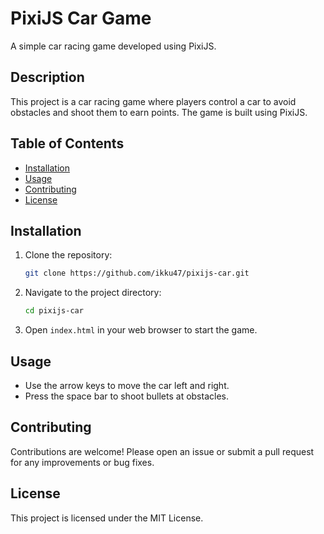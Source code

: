 # PixiJS Car Game

A simple car racing game developed using PixiJS.

## Description

This project is a car racing game where players control a car to avoid obstacles and shoot them to earn points. The game is built using PixiJS.

## Table of Contents

- [Installation](#installation)
- [Usage](#usage)
- [Contributing](#contributing)
- [License](#license)

## Installation

1. Clone the repository:
    ```bash
    git clone https://github.com/ikku47/pixijs-car.git
    ```
2. Navigate to the project directory:
    ```bash
    cd pixijs-car
    ```
3. Open `index.html` in your web browser to start the game.

## Usage

- Use the arrow keys to move the car left and right.
- Press the space bar to shoot bullets at obstacles.

## Contributing

Contributions are welcome! Please open an issue or submit a pull request for any improvements or bug fixes.

## License

This project is licensed under the MIT License.
